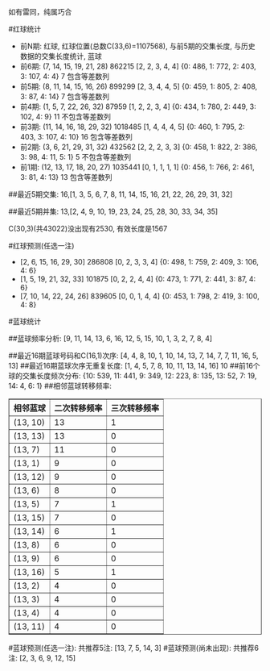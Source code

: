 <!-- 
.. title: 双色球2015034期(2015-03-26)数据分析报告
.. slug: slott-2015034-2015-03-26-report
.. date: 2015-03-27 08:00:00 UTC+08:00
.. tags: Lottery
.. link: 
.. description: 
.. type: text
-->

如有雷同，纯属巧合

<!-- TEASER_END-->

#红球统计

- 前N期: 红球, 红球位置(总数C(33,6)=1107568), 与前5期的交集长度, 与历史数据的交集长度统计, 蓝球
- 前6期: (7, 14, 15, 19, 21, 28) 862215 [2, 2, 3, 4, 4] {0: 486, 1: 772, 2: 403, 3: 107, 4: 4} 7 包含等差数列
- 前5期: (8, 11, 14, 15, 16, 26) 899299 [2, 3, 4, 4, 5] {0: 459, 1: 805, 2: 408, 3: 87, 4: 14} 7 包含等差数列
- 前4期: (1, 5, 7, 22, 26, 32) 87959 [1, 2, 2, 3, 4] {0: 434, 1: 780, 2: 449, 3: 102, 4: 9} 11 不包含等差数列
- 前3期: (11, 14, 16, 18, 29, 32) 1018485 [1, 4, 4, 4, 5] {0: 460, 1: 795, 2: 403, 3: 107, 4: 10} 16 包含等差数列
- 前2期: (3, 6, 21, 29, 31, 32) 432562 [2, 2, 2, 3, 3] {0: 458, 1: 822, 2: 386, 3: 98, 4: 11, 5: 1} 5 不包含等差数列
- 前1期: (12, 13, 17, 18, 20, 27) 1035441 [0, 1, 1, 1, 1] {0: 456, 1: 766, 2: 461, 3: 81, 4: 13} 13 包含等差数列

##最近5期交集:
16,[1, 3, 5, 6, 7, 8, 11, 14, 15, 16, 21, 22, 26, 29, 31, 32]

##最近5期并集:
13,[2, 4, 9, 10, 19, 23, 24, 25, 28, 30, 33, 34, 35]

C(30,3)(共43022)没出现有2530, 
有效长度是1567

#红球预测(任选一注)

- [2, 6, 15, 16, 29, 30] 286808 [0, 2, 3, 3, 4] {0: 498, 1: 759, 2: 409, 3: 106, 4: 6}
- [1, 5, 19, 21, 32, 33] 101875 [0, 2, 2, 4, 4] {0: 473, 1: 771, 2: 441, 3: 87, 4: 6}
- [7, 10, 14, 22, 24, 26] 839605 [0, 0, 1, 4, 4] {0: 453, 1: 798, 2: 419, 3: 100, 4: 8}

#蓝球统计

##蓝球频率分析:
[9, 11, 14, 13, 6, 16, 12, 5, 15, 10, 1, 3, 2, 7, 8, 4]

##最近16期蓝球号码和C(16,1)次序:
[4, 4, 8, 10, 1, 10, 14, 13, 7, 14, 7, 7, 11, 16, 5, 13]
##最近16期蓝球次序无重复长度:
[1, 4, 5, 7, 8, 10, 11, 13, 14, 16] 10
##前16个球的交集长度频次分布:
{10: 539, 11: 441, 9: 349, 12: 223, 8: 135, 13: 52, 7: 19, 14: 4, 6: 1}
##相邻蓝球转移频率:
<table border="1" class="table table-striped dataframe">
  <thead>
    <tr style="text-align: right;">
      <th>相邻蓝球</th>
      <th>二次转移频率</th>
      <th>三次转移频率</th>
    </tr>
  </thead>
  <tbody>
    <tr>
      <td> (13, 10)</td>
      <td> 13</td>
      <td> 1</td>
    </tr>
    <tr>
      <td> (13, 13)</td>
      <td> 13</td>
      <td> 0</td>
    </tr>
    <tr>
      <td>  (13, 7)</td>
      <td> 11</td>
      <td> 0</td>
    </tr>
    <tr>
      <td>  (13, 1)</td>
      <td>  9</td>
      <td> 0</td>
    </tr>
    <tr>
      <td> (13, 12)</td>
      <td>  9</td>
      <td> 0</td>
    </tr>
    <tr>
      <td>  (13, 6)</td>
      <td>  8</td>
      <td> 0</td>
    </tr>
    <tr>
      <td>  (13, 5)</td>
      <td>  7</td>
      <td> 1</td>
    </tr>
    <tr>
      <td> (13, 15)</td>
      <td>  7</td>
      <td> 0</td>
    </tr>
    <tr>
      <td> (13, 14)</td>
      <td>  6</td>
      <td> 1</td>
    </tr>
    <tr>
      <td>  (13, 8)</td>
      <td>  6</td>
      <td> 0</td>
    </tr>
    <tr>
      <td>  (13, 9)</td>
      <td>  6</td>
      <td> 0</td>
    </tr>
    <tr>
      <td> (13, 16)</td>
      <td>  5</td>
      <td> 1</td>
    </tr>
    <tr>
      <td>  (13, 2)</td>
      <td>  4</td>
      <td> 0</td>
    </tr>
    <tr>
      <td>  (13, 3)</td>
      <td>  4</td>
      <td> 0</td>
    </tr>
    <tr>
      <td>  (13, 4)</td>
      <td>  4</td>
      <td> 0</td>
    </tr>
    <tr>
      <td> (13, 11)</td>
      <td>  4</td>
      <td> 0</td>
    </tr>
  </tbody>
</table>
#蓝球预测(任选一注):
共推荐5注: [13, 7, 5, 14, 3]
#蓝球预测(尚未出现):
共推荐6注: [2, 3, 6, 9, 12, 15]

